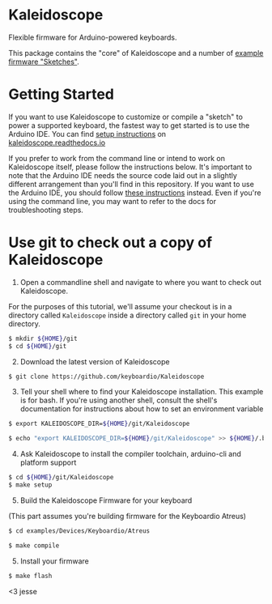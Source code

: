 # Kaleidoscope


Flexible firmware for Arduino-powered keyboards.

This package contains the "core" of Kaleidoscope and a number of [example firmware "Sketches"](https://github.com/keyboardio/Kaleidoscope/tree/master/examples).

# Getting Started

If you want to use Kaleidoscope to customize or compile a "sketch" to power a supported keyboard, the fastest way to get started is to use the Arduino IDE. You can find [setup instructions](https://kaleidoscope.readthedocs.io/en/latest/quick_start.html) on [kaleidoscope.readthedocs.io](https://kaleidoscope.readthedocs.io)

If you prefer to work from the command line or intend to work on Kaleidoscope itself, please follow the instructions below. It's important to note that the Arduino IDE needs the source code laid out in a slightly different arrangement than you'll find in this repository. If you want to use the Arduino IDE, you should follow [these instructions](https://kaleidoscope.readthedocs.io/en/latest/quick_start.html) instead. Even if you're using the command line, you may want to refer to the docs for troubleshooting steps.

# Use git to check out a copy of Kaleidoscope

1. Open a commandline shell and navigate to where you want to check out Kaleidoscope.

For the purposes of this tutorial, we'll assume your checkout is in a directory called `Kaleidoscope` inside a directory called `git` in your home directory.

```sh
$ mkdir ${HOME}/git
$ cd ${HOME}/git
```

2. Download the latest version of Kaleidoscope

```sh
$ git clone https://github.com/keyboardio/Kaleidoscope
```

3.  Tell your shell where to find your Kaleidoscope installation. This example is for bash. If you're using another shell, consult the shell's documentation for instructions about how to set an environment variable

```sh
$ export KALEIDOSCOPE_DIR=${HOME}/git/Kaleidoscope

$ echo "export KALEIDOSCOPE_DIR=${HOME}/git/Kaleidoscope" >> ${HOME}/.bash_profile
```
4.  Ask Kaleidoscope to install the compiler toolchain, arduino-cli and platform support

```sh
$ cd ${HOME}/git/Kaleidoscope
$ make setup
```

5.  Build the Kaleidoscope Firmware for your keyboard

(This part assumes you're building firmware for the Keyboardio Atreus)

```sh
$ cd examples/Devices/Keyboardio/Atreus

$ make compile
```

5.  Install your firmware

```sh
$ make flash

```

<3 jesse

